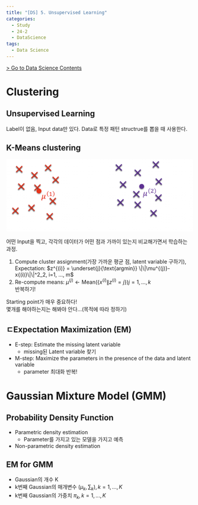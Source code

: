 ```yaml
---
title: "[DS] 5. Unsupervised Learning"
categories:
  - Study
  - 24-2
  - DataScience
tags:
  - Data Science
---
```


[> Go to Data Science Contents](../)

# Clustering
## Unsupervised Learning
Label이 없음, Input data만 있다.
Data로 특정 패턴 structrue를 뽑을 때 사용한다.

## K-Means clustering
![](/assets/imgs/DS/5_kmeans.png)     

어떤 Input을 찍고, 각각의 데이터가 어떤 점과 가까이 있는지 비교해가면서 학습하는 과정.      

1. Compute cluster assignment(가장 가까운 평균 점, latent variable 구하기), Expectation:
$z^{(i)} = \underset{j}{\text{argmin}} \|\|\mu^{(j)}-x{(i)}\|\|^2_2, i=1, ..., m$   
2. Re-compute means:
$\mu^{(j)} \leftarrow \text{Mean}(\{ x^{(i)}\|z^{(i)}=j \}  ) j=1, ..., k$      
반복하기!       

Starting point가 매우 중요하다!       
몇개를 해야하는지는 해봐야 안다...(목적에 따라 정하기)      

## ㄷExpectation Maximization (EM)
- E-step: Estimate the missing latent variable
  - missing된 Latent variable 찾기
- M-step: Maximize the parameters in the presence of the data and latent variable
  - parameter 최대화
반복!


# Gaussian Mixture Model (GMM)
## Probability Density Function
- Parametric density estimation
  - Parameter를 가지고 있는 모델을 가지고 예측
- Non-parametric density estimation

## EM for GMM
- Gaussian의 개수 K
- k번째 Gaussian의 매개변수 $(\mu_k, \sum_k), k = 1, ..., K$
- k번째 Gaussian의 가중치 $\pi_k, k = 1, ..., K$